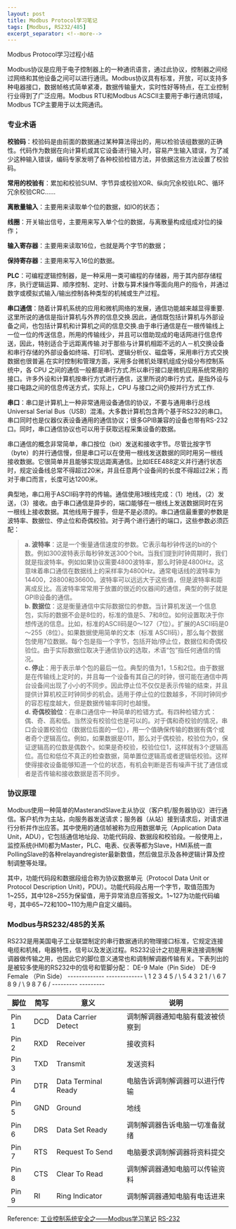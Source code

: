 ```yaml
---
layout: post
title: Modbus Protocol学习笔记 
tags: [Modbus, RS232/485]
excerpt_separator: <!--more-->
---
```


Modbus Protocol学习过程小结

<!--more-->

Modbus协议是应用于电子控制器上的一种通讯语言，通过此协议，控制器之间经过网络和其他设备之间可以进行通讯。Modbus协议具有标准，开放，可以支持多种电器接口，数据帧格式简单紧凑，数据传输量大，实时性好等特点，在工业控制行业得到了广泛应用。Modbus RTU和Modbus ACSCII主要用于串行通讯领域，Modbus TCP主要用于以太网通讯。

### 专业术语
**校验码**：校验码是由前面的数据通过某种算法得出的，用以检验该组数据的正确性。代码作为数据在向计算机或其它设备进行输入时，容易产生输入错误，为了减少这种输入错误，编码专家发明了各种校验检错方法，并依据这些方法设置了校验码。

**常用的校验有**：累加和校验SUM、字节异或校验XOR、纵向冗余校验LRC、循环冗余校验CRC……

**离散量输入**：主要用来读取单个位的数据，如IO的状态；

**线圈**：开关输出信号，主要用来写入单个位的数据，与离散量构成组成对位的操作；

**输入寄存器**：主要用来读取16位，也就是两个字节的数据；

**保持寄存器**：主要用来写入16位的数据。

**PLC**：可编程逻辑控制器，是一种采用一类可编程的存储器，用于其内部存储程序，执行逻辑运算、顺序控制、定时、计数与算术操作等面向用户的指令，并通过数字或模拟式输入/输出控制各种类型的机械或生产过程。

**串口通信**：随着计算机系统的应用和微机网络的发展，通信功能越来越显得重要.这里所说的通信是指计算机与外界的信息交换.因此，通信既包括计算机与外部设备之间，也包括计算机和计算机之间的信息交换.由于串行通信是在一根传输线上一位一位的传送信息，所用的传输线少，并且可以借助现成的电话网进行信息传送，因此，特别适合于远距离传输.对于那些与计算机相距不远的人－机交换设备和串行存储的外部设备如终端、打印机、逻辑分析仪、磁盘等，采用串行方式交换数据也很普遍.在实时控制和管理方面，采用多台微机处理机组成分级分布控制系统中，各 CPU 之间的通信一般都是串行方式.所以串行接口是微机应用系统常用的接口。许多外设和计算机按串行方式进行通信，这里所说的串行方式，是指外设与接口电路之间的信息传送方式，实际上，CPU 与接口之间仍按并行方式工作.

**串口**：串口是计算机上一种非常通用设备通信的协议，不要与通用串行总线Universal Serial Bus（USB）混淆。大多数计算机包含两个基于RS232的串口。串口同时也是仪器仪表设备通用的通信协议；很多GPIB兼容的设备也带有RS-232口。同时，串口通信协议也可以用于获取远程采集设备的数据。 

串口通信的概念非常简单，串口按位（bit）发送和接收字节。尽管比按字节（byte）的并行通信慢，但是串口可以在使用一根线发送数据的同时用另一根线接收数据。它很简单并且能够实现远距离通信。比如IEEE488定义并行通行状态时，规定设备线总常不得超过20米，并且任意两个设备间的长度不得超过2米；而对于串口而言，长度可达1200米。 

典型地，串口用于ASCII码字符的传输。通信使用3根线完成：（1）地线，（2）发送，（3）接收。由于串口通信是异步的，端口能够在一根线上发送数据同时在另一根线上接收数据。其他线用于握手，但是不是必须的。串口通信最重要的参数是波特率、数据位、停止位和奇偶校验。对于两个进行通行的端口，这些参数必须匹配：   
>**a. 波特率**：这是一个衡量通信速度的参数。它表示每秒钟传送的bit的个数。例如300波特表示每秒钟发送300个bit。当我们提到时钟周期时，我们就是指波特率。例如如果协议需要4800波特率，那么时钟是4800Hz。这意味着串口通信在数据线上的采样率为4800Hz。通常电话线的波特率为14400，28800和36600。波特率可以远远大于这些值，但是波特率和距离成反比。高波特率常常用于放置的很近的仪器间的通信，典型的例子就是GPIB设备的通信。    
>**b. 数据位**：这是衡量通信中实际数据位的参数。当计算机发送一个信息包，实际的数据不会是8位的，标准的值是5、7和8位。如何设置取决于你想传送的信息。比如，标准的ASCII码是0～127（7位）。扩展的ASCII码是0～255（8位）。如果数据使用简单的文本（标准 ASCII码），那么每个数据包使用7位数据。每个包是指一个字节，包括开始/停止位，数据位和奇偶校验位。由于实际数据位取决于通信协议的选取，术语“包”指任何通信的情况。    
>**c. 停止**：用于表示单个包的最后一位。典型的值为1，1.5和2位。由于数据是在传输线上定时的，并且每一个设备有其自己的时钟，很可能在通信中两台设备间出现了小小的不同步。因此停止位不仅仅是表示传输的结束，并且提供计算机校正时钟同步的机会。适用于停止位的位数越多，不同时钟同步的容忍程度越大，但是数据传输率同时也越慢。    
>**d. 奇偶校验位**：在串口通信中一种简单的检错方式。有四种检错方式：偶、奇、高和低。当然没有校验位也是可以的。对于偶和奇校验的情况，串口会设置校验位（数据位后面的一位），用一个值确保传输的数据有偶个或者奇个逻辑高位。例如，如果数据是011，那么对于偶校验，校验位为0，保证逻辑高的位数是偶数个。如果是奇校验，校验位位1，这样就有3个逻辑高位。高位和低位不真正的检查数据，简单置位逻辑高或者逻辑低校验。这样使得接收设备能够知道一个位的状态，有机会判断是否有噪声干扰了通信或者是否传输和接收数据是否不同步。

### 协议原理
Modbus使用一种简单的MasterandSlave主从协议（客户机/服务器协议）进行通信。客户机作为主站，向服务器发送请求；服务器（从站）接到请求后，对请求进行分析并作出应答。其中使用的通信帧被称为应用数据单元（Application Data Unit，ADU），它包括通信地址段、功能代码段、数据段和校验段。一般使用上，监控系统(HMI)都为Master，PLC、电表、仪表等都为Slave，HMI系统一直PollingSlave的各种relayandregister最新数值，然后做显示及各种逻辑计算及控制调整等处理。

其中，功能代码段和数据段组合称为协议数据单元（Protocol Data Unit or Protocol Description Unit)，PDU）。功能代码段占用一个字节，取值范围为1~255，其中128~255为保留值，用于异常消息应答报文。1~127为功能代码编号，其中65~72和100~110为用户自定义编码。

### Modbus与RS232/485的关系
RS232是用美国电子工业联盟制定的串行数据通讯的物理接口标准，它规定连接电缆和机械，电器特性，信号以及发送过程。RS232设计之初是用来连接调制解调器做传输之用，也因此它的脚位意义通常也和调制解调器传输有关。下表列出的是被较多使用的RS232中的信号和管脚分配：
           DE-9 Male（Pin Side）                   DE-9 Female （Pin Side）
             -------------                          -------------
             \ 1 2 3 4 5 /                          \ 5 4 3 2 1 /
              \ 6 7 8 9 /                            \ 9 8 7 6 /
               ---------                              ---------

| 脚位 | 简写   | 意义 | 说明 |
| ----  | --- | ------------------- | -------------------------- 
| Pin 1 | DCD | Data Carrier Detect | 调制解调器通知电脑有载波被侦察到
| Pin 2 | RXD | Receiver            | 接收资料                     
| Pin 3 | TXD | Transmit            | 发送资料                    
| Pin 4 | DTR | Data Terminal Ready | 电脑告诉调制解调器可以进行传输  
| Pin 5 | GND | Ground              | 地线                        
| Pin 6 | DRS | Data Set Ready      | 调制解调器告诉电脑一切准备就绪   
| Pin 7 | RTS | Request To Send     | 电脑要求调制解调器将资料提交   
| Pin 8 | CTS | Clear To Read       | 调制解调器通知电脑可以传输资料   
| Pin 9 | RI  | Ring Indicator      | 调制解调器通知电脑有电话进来     




Reference: 
[工业控制系统安全之——Modbus学习笔记](https://www.freebuf.com/articles/ics-articles/148637.html)
[RS-232](https://zh.wikipedia.org/wiki/RS-232)

